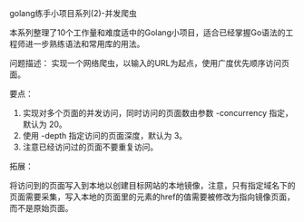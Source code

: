 golang练手小项目系列(2)-并发爬虫

本系列整理了10个工作量和难度适中的Golang小项目，适合已经掌握Go语法的工程师进一步熟练语法和常用库的用法。

问题描述：
实现一个网络爬虫，以输入的URL为起点，使用广度优先顺序访问页面。

要点：

1. 实现对多个页面的并发访问，同时访问的页面数由参数 -concurrency 指定，默认为 20。
2. 使用 -depth     指定访问的页面深度，默认为 3。
3. 注意已经访问过的页面不要重复访问。

拓展：

将访问到的页面写入到本地以创建目标网站的本地镜像，注意，只有指定域名下的页面需要采集，写入本地的页面里的<a>元素的href的值需要被修改为指向镜像页面，而不是原始页面。
